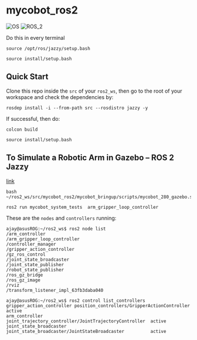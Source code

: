 # mycobot_ros2 #
![OS](https://img.shields.io/ubuntu/v/ubuntu-wallpapers/noble)
![ROS_2](https://img.shields.io/ros/v/jazzy/rclcpp)

Do this in every terminal
```
source /opt/ros/jazzy/setup.bash
```

```
source install/setup.bash
```


## Quick Start


Clone this repo inside the `src` of your `ros2_ws`, then go to the root of your workspace and check the dependencies by:



```
rosdep install -i --from-path src --rosdistro jazzy -y
```

If successful, then do: 

```
colcon build
```

```
source install/setup.bash
```

## To Simulate a Robotic Arm in Gazebo – ROS 2 Jazzy

[link](https://automaticaddison.com/how-to-simulate-a-robotic-arm-in-gazebo-ros-2-jazzy/)

```
bash ~/ros2_ws/src/mycobot_ros2/mycobot_bringup/scripts/mycobot_280_gazebo.sh
```


```
ros2 run mycobot_system_tests  arm_gripper_loop_controller
```


These are the `nodes` and `controllers` running:

```
ajay@asusROG:~/ros2_ws$ ros2 node list
/arm_controller
/arm_gripper_loop_controller
/controller_manager
/gripper_action_controller
/gz_ros_control
/joint_state_broadcaster
/joint_state_publisher
/robot_state_publisher
/ros_gz_bridge
/ros_gz_image
/rviz
/transform_listener_impl_63fb3daba040
```  

```
ajay@asusROG:~/ros2_ws$ ros2 control list_controllers
gripper_action_controller position_controllers/GripperActionController           active
arm_controller            joint_trajectory_controller/JointTrajectoryController  active
joint_state_broadcaster   joint_state_broadcaster/JointStateBroadcaster          active

```
